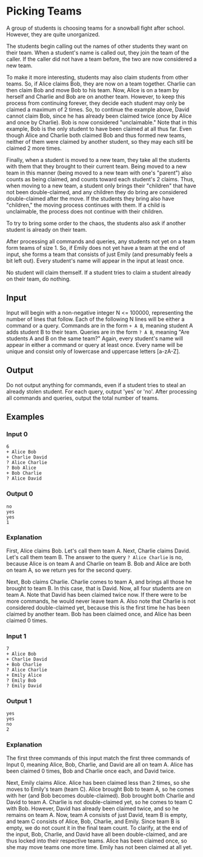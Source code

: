 # Picking Teams

A group of students is choosing teams for a snowball fight after school. However, they are quite unorganized.

The students begin calling out the names of other students they want on their team. When a student's name is called out, they join the team of the caller. If the caller did not have a team before, the two are now considered a new team.

To make it more interesting, students may also claim students from other teams. So, if Alice claims Bob, they are now on a team together. Charlie can then claim Bob and move Bob to his team. Now, Alice is on a team by herself and Charlie and Bob are on another team. However, to keep this process from continuing forever, they decide each student may only be claimed a maximum of 2 times. So, to continue the example above, David cannot claim Bob, since he has already been claimed twice (once by Alice and once by Charlie). Bob is now considered "unclaimable." Note that in this example, Bob is the only student to have been claimed at all thus far. Even though Alice and Charlie both claimed Bob and thus formed new teams, neither of them were claimed by another student, so they may each sitll be claimed 2 more times.

Finally, when a student is moved to a new team, they take all the students with them that they brought to their current team. Being moved to a new team in this manner (being moved to a new team with one's "parent") also counts as being claimed, and counts toward each student's 2 claims. Thus, when moving to a new team, a student only brings their "children" that have not been double-claimed, and any children they do bring are considered double-claimed after the move. If the students they bring also have "children," the moving process continues with them. If a child is unclaimable, the process does not continue with their children.

To try to bring some order to the chaos, the students also ask if another student is already on their team.

After processing all commands and queries, any students not yet on a team form teams of size 1. So, if Emily does not yet have a team at the end of input, she forms a team that consists of just Emily (and presumably feels a bit left out). Every student's name will appear in the input at least once.

No student will claim themself. If a student tries to claim a student already on their team, do nothing.

## Input

Input will begin with a non-negative integer N <= 100000, representing the number of lines that follow. Each of the following N lines will be either a command or a query. Commands are in the form `+ A B`, meaning student A adds student B to their team. Queries are in the form `? A B`, meaning "Are students A and B on the same team?" Again, every student's name will appear in either a command or query at least once. Every name will be unique and consist only of lowercase and uppercase letters [a-zA-Z].

## Output

Do not output anything for commands, even if a student tries to steal an already stolen student. For each query, output 'yes' or 'no'. After processing all commands and queries, output the total number of teams.

## Examples

### Input 0
```
6
+ Alice Bob
+ Charlie David
? Alice Charlie
? Bob Alice
+ Bob Charlie
? Alice David
```

### Output 0
```
no
yes
yes
1
```

### Explanation

First, Alice claims Bob. Let's call them team A. Next, Charlie claims David. Let's call them team B. The answer to the query `? Alice Charlie` is no, because Alice is on team A and Charlie on team B. Bob and Alice are both on team A, so we return yes for the second query.

Next, Bob claims Charlie. Charlie comes to team A, and brings all those he brought to team B. In this case, that is David. Now, all four students are on team A. Note that David has been claimed twice now. If there were to be more commands, he would never leave team A. Also note that Charlie is not considered double-claimed yet, because this is the first time he has been claimed by another team. Bob has been claimed once, and Alice has been claimed 0 times.

### Input 1
```
7
+ Alice Bob
+ Charlie David
+ Bob Charlie
? Alice Charlie
+ Emily Alice
? Emily Bob
? Emily David
```

### Output 1
```
yes
yes
no
2
```

### Explanation

The first three commands of this input match the first three commands of Input 0, meaning Alice, Bob, Charlie, and David are all on team A. Alice has been claimed 0 times, Bob and Charlie once each, and David twice.

Next, Emily claims Alice. Alice has been claimed less than 2 times, so she moves to Emily's team (team C). Alice brought Bob to team A, so he comes with her (and Bob becomes double-claimed). Bob brought both Charlie and David to team A. Charlie is not double-claimed yet, so he comes to team C with Bob. However, David has already been claimed twice, and so he remains on team A. Now, team A consists of just David, team B is empty, and team C consists of Alice, Bob, Charlie, and Emily. Since team B is empty, we do not count it in the final team count. To clarify, at the end of the input, Bob, Charlie, and David have all been double-claimed, and are thus locked into their respective teams. Alice has been claimed once, so she may move teams one more time. Emily has not been claimed at all yet.
